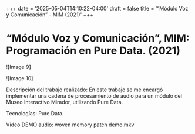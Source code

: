 +++
date = '2025-05-04T14:10:22-04:00'
draft = false
title = '“Módulo Voz y Comunicación” - MIM (2021)'
+++
# “Módulo Voz y Comunicación”, MIM: Programación en Pure Data. (2021)

![Image 9]

![Image 10]

Descripción del trabajo realizado: En este trabajo se me encargó implementar una cadena de procesamiento de audio para un módulo del Museo Interactivo Mirador, utilizando Pure Data.

Tecnologías: Pure Data.

Video DEMO audio:  woven memory patch demo.mkv


